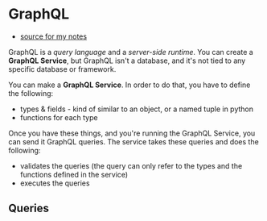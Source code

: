 # GraphQL
- [source for my notes](https://graphql.org/learn/)

GraphQL is a _query language_ and a _server-side runtime_. You can create a **GraphQL Service**, but GraphQL isn't a database, and it's not tied to any specific database or framework.

You can make a **GraphQL Service**. In order to do that, you have to define the following:
- types & fields - kind of similar to an object, or a named tuple in python
- functions for each type

Once you have these things, and you're running the GraphQL Service, you can send it GraphQL queries. The service takes these queries and does the following:
- validates the queries (the query can only refer to the types and the functions defined in the service)
- executes the queries

## Queries
